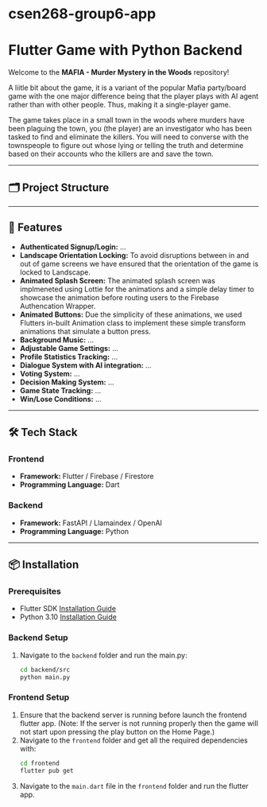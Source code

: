 # csen268-group6-app
# Flutter Game with Python Backend

Welcome to the **MAFIA - Murder Mystery in the Woods** repository!

A liitle bit about the game, it is a variant of the popular Mafia party/board game
with the one major difference being that the player plays with AI agent rather than
with other people. Thus, making it a single-player game.

The game takes place in a small town in the woods where murders have been plaguing the town,
you (the player) are an investigator who has been tasked to find and eliminate the killers.
You will need to converse with the townspeople to figure out whose lying or telling the truth
and determine based on their accounts who the killers are and save the town.

---

## 🗂️ Project Structure


---

## 🚀 Features

- **Authenticated Signup/Login:** ...
- **Landscape Orientation Locking:** To avoid disruptions between in and out of game screens we have ensured that the orientation of the game is locked to Landscape.
- **Animated Splash Screen:** The animated splash screen was implmeneted using Lottie for the animations and a simple delay timer to showcase the animation before routing users to the Firebase Authencation Wrapper.
- **Animated Buttons:** Due the simplicity of these animations, we used Flutters in-built Animation class to implement these simple transform animations that simulate a button press.
- **Background Music:** ...
- **Adjustable Game Settings:** ...
- **Profile Statistics Tracking:** ...
- **Dialogue System with AI integration:** ...
- **Voting System:** ...
- **Decision Making System:** ...
- **Game State Tracking:** ...
- **Win/Lose Conditions:** ...

---

## 🛠️ Tech Stack

### Frontend
- **Framework:** Flutter / Firebase / Firestore
- **Programming Language:** Dart

### Backend
- **Framework:** FastAPI / Llamaindex / OpenAI
- **Programming Language:** Python

---

## 📦 Installation

### Prerequisites
- Flutter SDK [Installation Guide](https://flutter.dev/docs/get-started/install)
- Python 3.10 [Installation Guide](https://www.python.org/downloads/)

### Backend Setup
1. Navigate to the `backend` folder and run the main.py:
   ```bash
   cd backend/src
   python main.py
   ```

### Frontend Setup
1. Ensure that the backend server is running before launch the frontend flutter app.
(Note: If the server is not running properly then the game will not start upon pressing the play button on the Home Page.)
2. Navigate to the `frontend` folder and get all the required dependencies with:
    ```bash
    cd frontend
    flutter pub get
    ```
3. Navigate to the `main.dart` file in the `frontend` folder and run the flutter app.

